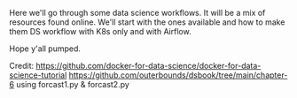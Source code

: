Here we'll go through some data science workflows. It will be a mix of resources found online. We'll start with the ones available and how to make them DS workflow with K8s only and with Airflow.  

Hope y'all pumped.

Credit:
https://github.com/docker-for-data-science/docker-for-data-science-tutorial
https://github.com/outerbounds/dsbook/tree/main/chapter-6 using forcast1.py & forcast2.py
